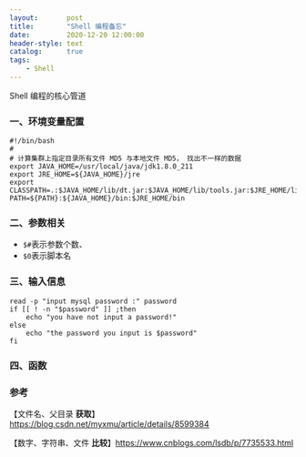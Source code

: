 ```yaml
---
layout:       post
title:        "Shell 编程备忘"
date:         2020-12-20 12:00:00
header-style: text
catalog:      true
tags:
    - Shell
---
```


Shell 编程的核心管道

### 一、环境变量配置

```shell
#!/bin/bash
#
# 计算集群上指定目录所有文件 MD5 与本地文件 MD5， 找出不一样的数据
export JAVA_HOME=/usr/local/java/jdk1.8.0_211
export JRE_HOME=${JAVA_HOME}/jre
export CLASSPATH=.:$JAVA_HOME/lib/dt.jar:$JAVA_HOME/lib/tools.jar:$JRE_HOME/lib
PATH=${PATH}:${JAVA_HOME}/bin:$JRE_HOME/bin
```

### 二、参数相关

- `$#`表示参数个数、
- `$0`表示脚本名

### 三、输入信息

```shell
read -p "input mysql password :" password
if [[ ! -n "$password" ]] ;then
    echo "you have not input a password!"
else
    echo "the password you input is $password"
fi
```

### 四、函数



### 参考

【文件名、父目录 **获取**】https://blog.csdn.net/myxmu/article/details/8599384

【数字、字符串、文件 **比较**】https://www.cnblogs.com/lsdb/p/7735533.html